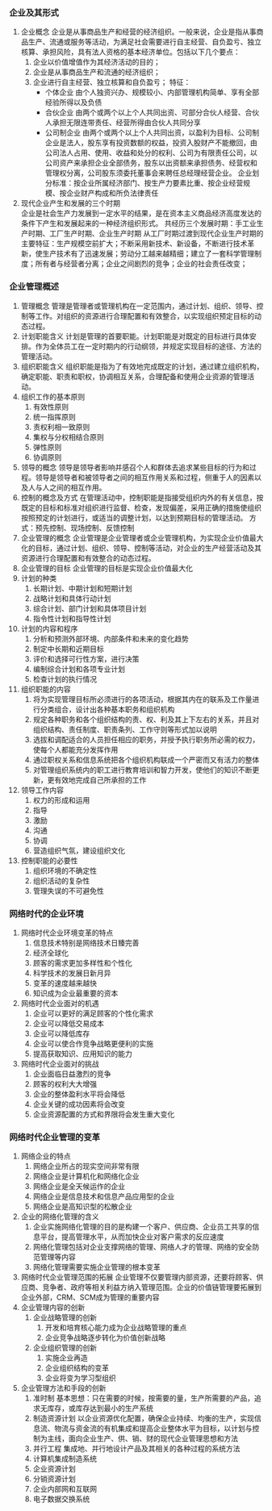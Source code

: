 ### 企业及其形式
1. 企业概念
   企业是从事商品生产和经营的经济组织。一般来说，企业是指从事商品生产、流通或服务等活动，为满足社会需要进行自主经营、自负盈亏、独立核算、承担风险，具有法人资格的基本经济单位。包括以下几个要点：
   1. 企业以价值增值作为其经济活动的目的；
   2. 企业是从事商品生产和流通的经济组织；
   3. 企业进行自主经营、独立核算和自负盈亏；
   特征：
      * 个体企业 由个人独资兴办、规模较小、内部管理机构简单、享有全部经验所得以及负债
      * 合伙企业 由两个或两个以上个人共同出资、可部分合伙人经营、合伙人承担无限连带责任、经营所得由合伙人共同分享
      * 公司制企业 由两个或两个以上个人共同出资，以盈利为目标、公司制企业是法人，股东享有投资数额的权益，投资入股财产不能撤回，由公司法人占用、使用、收益和处分的权利、公司为有限责任公司，以公司资产来承担企业全部债务，股东以出资额来承担债务、经营权和管理权分离，公司股东须委托董事会来聘任总经理经营企业。
   企业划分标准：按企业所属经济部门、按生产力要素比重、按企业经营规模、按企业财产构成和所负法律责任
2. 现代企业产生和发展的三个时期  
   企业是社会生产力发展到一定水平的结果，是在资本主义商品经济高度发达的条件下产生和发展起来的一种经济组织形式。
   共经历三个发展时期：手工业生产时期、工厂生产时期、企业生产时期
   从工厂时期过渡到现代企业生产时期的主要特征：生产规模空前扩大；不断采用新技术、新设备，不断进行技术革新，使生产技术有了迅速发展；劳动分工越来越精细；建立了一套科学管理制度；所有者与经营者分离；企业之间剧烈的竞争；企业的社会责任改变；
### 企业管理概述
1. 管理概念
   管理是管理者或管理机构在一定范围内，通过计划、组织、领导、控制等工作。对组织的资源进行合理配置和有效整合，以实现组织预定目标的动态过程。
2. 计划职能含义
   计划是管理的首要职能。计划职能是对既定的目标进行具体安排。作为全体员工在一定时期内的行动纲领，并规定实现目标的途径、方法的管理活动。
3. 组织职能含义
   组织职能是指为了有效地完成既定的计划，通过建立组织机构，确定职能、职责和职权，协调相互关系，合理配备和使用企业资源的管理活动。
4. 组织工作的基本原则
   1. 有效性原则
   2. 统一指挥原则
   3. 责权利相一致原则
   4. 集权与分权相结合原则
   5. 弹性原则
   6. 协调原则
5. 领导的概念
   领导是领导者影响并感召个人和群体去追求某些目标的行为和过程。领导是领导者和被领导者之间的相互作用关系和过程，侧重于人的因素以及人与人之间的相互作用。
6. 控制的概念及方式
   在管理活动中，控制职能是指接受组织内外的有关信息，按既定的目标和标准对组织进行监督、检查，发现偏差，采用正确的措施使组织按照预定的计划进行，或适当的调整计划，以达到预期目标的管理活动。
   方式：预先控制、现场控制、反馈控制
7. 企业管理的概念
   企业管理是企业管理者或企业管理机构，为实现企业价值最大化的目标，通过计划、组织、领导、控制等活动，对企业的生产经营活动及其资源进行合理配置和有效整合的动态过程。
8. 企业管理的目标
   企业管理的目标是实现企业价值最大化
9. 计划的种类
   1. 长期计划、中期计划和短期计划
   2. 战略计划和具体行动计划
   3. 综合计划、部门计划和具体项目计划
   4. 指令性计划和指导性计划 
10. 计划的内容和程序
    1. 分析和预测外部环境、内部条件和未来的变化趋势
    1. 制定中长期和近期目标
    3. 评价和选择可行性方案，进行决策
    4. 编制综合计划和各项专业计划
    5. 检查计划的执行情况
11. 组织职能的内容
    1. 将为实现管理目标所必须进行的各项活动，根据其内在的联系及工作量进行分类组合，设计出各种基本职务和组织机构
    2.  规定各种职务和各个组织结构的责、权、利及其上下左右的关系，并且对组织结构、责任制度、职责条列、工作守则等形式加以说明
    3.  选拔和调配适合的人员担任相应的职务，并授予执行职务所必需的权力，使每个人都能充分发挥作用
    4.  通过职权关系和信息系统把各个组织机构联成一个严密而又有活力的整体
    5.  对管理组织系统内的职工进行教育培训和智力开发，使他们的知识不断更新，更有效地完成自己所承担的工作
12. 领导工作内容
    1. 权力的形成和运用
    2.  指导
    3.  激励
    4.  沟通
    5.  协调
    6.  营造组织气氛，建设组织文化
13. 控制职能的必要性
    1. 组织环境的不确定性
    2.  组织活动的复杂性
    3.  管理失误的不可避免性
### 网络时代的企业环境
1. 网络时代企业环境变革的特点
   1. 信息技术特别是网络技术日臻完善
   2. 经济全球化
   3. 顾客的需求更加多样性和个性化
   4. 科学技术的发展日新月异
   5. 变革的速度越来越快
   6. 知识成为企业最重要的资本
2. 网络时代企业面对的机遇
   1. 企业可以更好的满足顾客的个性化需求
   2. 企业可以降低交易成本
   3. 企业可以降低库存
   4. 企业可以使合作竞争战略更便利的实施
   5. 提高获取知识、应用知识的能力
3. 网络时代企业面对的挑战
   1. 企业面临日益激烈的竞争
   2. 顾客的权利大大增强
   3. 企业的整体盈利水平将会降低
   4. 企业关键的成功因素将会改变
   5. 企业资源配置的方式和界限将会发生重大变化
### 网络时代企业管理的变革
1. 网络企业的特点
   1. 网络企业所占的现实空间非常有限
   2. 网络企业是计算机化和网络化企业
   3. 网络企业是全天候运作的企业
   4. 网络企业是信息技术和信息产品应用型的企业
   5. 网络企业是高知识型的松散企业
2. 企业的网络化管理的含义
   1. 企业实施网络化管理的目的是构建一个客户、供应商、企业员工共享的信息平台，提高管理水平，从而加快企业对客户需求的反应速度
   2. 网络化管理包括对企业支撑网络的管理、网络人才的管理、网络的安全防范管理等内容
   3. 网络化管理需要实施企业管理的根本变革
3. 网络时代企业管理范围的拓展
   企业管理不仅要管理内部资源，还要将顾客、供应商、竞争者、政府等相关利益方纳入管理范围。企业的价值链管理要拓展到企业外部，CRM、SCM成为管理的重要内容
4. 企业管理内容的创新
   1. 企业战略管理的创新
      1. 开发和培育核心能力成为企业战略管理的重点
      2. 企业竞争战略逐步转化为价值创新战略
   2. 企业组织管理的创新
      1. 实施企业再造
      2. 企业组织结构的变革
      3. 企业将变为学习型组织
5. 企业管理方法和手段的创新
   1. 准时制 
      基本思想：只在需要的时候，按需要的量，生产所需要的产品，追求无库存，或库存达到最小的生产系统
   2. 制造资源计划
      以企业资源优化配置，确保企业持续、均衡的生产，实现信息流、物流与资金流的有机集成和提高企业整体水平为目标，以计划与控制为主线，面向企业生产、供、销、财的现代企业管理思想和方法
   3. 并行工程
      集成地、并行地设计产品及其相关的各种过程的系统方法
   4. 计算机集成制造系统
   5. 企业资源计划
   6. 分销资源计划
   7. 企业内部网和互联网
   8. 电子数据交换系统
  
